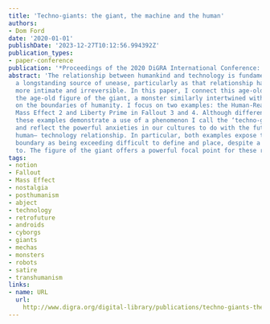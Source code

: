 ```yaml
---
title: 'Techno-giants: the giant, the machine and the human'
authors:
- Dom Ford
date: '2020-01-01'
publishDate: '2023-12-27T10:12:56.994392Z'
publication_types:
- paper-conference
publication: '*Proceedings of the 2020 DiGRA International Conference: Play Everywhere*'
abstract: 'The relationship between humankind and technology is fundamental, but also
  a longstanding source of unease, particularly as that relationship has become ever
  more intimate and irreversible. In this paper, I connect this age-old anxiety with
  the age-old figure of the giant, a monster similarly intertwined with ancient questions
  on the boundaries of humanity. I focus on two examples: the Human-Reaper larva in
  Mass Effect 2 and Liberty Prime in Fallout 3 and 4. Although different in approach,
  these examples demonstrate a use of a phenomenon I call the ‘techno-giant’ to explore
  and reflect the powerful anxieties in our cultures to do with the future of the
  human– technology relationship. In particular, both examples expose the human–nonhuman
  boundary as being exceeding difficult to define and place, despite a constant desire
  to. The figure of the giant offers a powerful focal point for these representations.'
tags:
- notion
- Fallout
- Mass Effect
- nostalgia
- posthumanism
- abject
- technology
- retrofuture
- androids
- cyborgs
- giants
- mechas
- monsters
- robots
- satire
- transhumanism
links:
- name: URL
  url: 
    http://www.digra.org/digital-library/publications/techno-giants-the-giant-the-machine-and-the-human/
---
```

